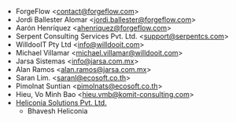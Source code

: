- ForgeFlow \<<contact@forgeflow.com>\>
- Jordi Ballester Alomar \<<jordi.ballester@forgeflow.com>\>
- Aarón Henríquez \<<ahenriquez@forgeflow.com>\>
- Serpent Consulting Services Pvt. Ltd. \<<support@serpentcs.com>\>
- WilldooIT Pty Ltd \<<info@willdooit.com>\>
- Michael Villamar \<<michael.villamar@willdooit.com>\>
- Jarsa Sistemas \<<info@jarsa.com.mx>\>
- Alan Ramos \<<alan.ramos@jarsa.com.mx>\>
- Saran Lim. \<<saranl@ecosoft.co.th>\>
- Pimolnat Suntian \<<pimolnats@ecosoft.co.th>\>
- Hieu, Vo Minh Bao \<<hieu.vmb@komit-consulting.com>\>
- [Heliconia Solutions Pvt. Ltd.](https://www.heliconia.io)
  - Bhavesh Heliconia
